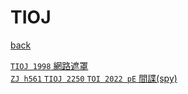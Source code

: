 # TIOJ
[back](..)  

[`TIOJ 1998` 網路遮罩](/codesp/docs/TIOJ_1998)  
[`ZJ h561` `TIOJ 2250` `TOI 2022 pE` 間諜(spy)](/codesp/docs/ZJ_h561)  
